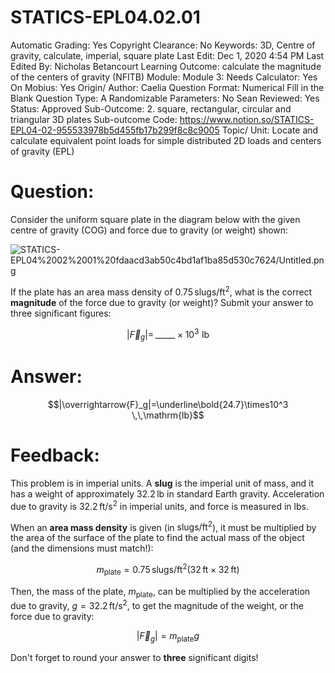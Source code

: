 # STATICS-EPL04.02.01

Automatic Grading: Yes
Copyright Clearance: No
Keywords: 3D, Centre of gravity, calculate, imperial, square plate
Last Edit: Dec 1, 2020 4:54 PM
Last Edited By: Nicholas Betancourt
Learning Outcome: calculate the magnitude of the centers of gravity (NFITB)
Module: Module 3:
Needs Calculator: Yes
On Mobius: Yes
Origin/ Author: Caelia
Question Format: Numerical Fill in the Blank
Question Type: A
Randomizable Parameters: No
Sean Reviewed: Yes
Status: Approved
Sub-Outcome: 2. square, rectangular, circular and triangular 3D plates
Sub-outcome Code: https://www.notion.so/STATICS-EPL04-02-955533978b5d455fb17b299f8c8c9005
Topic/ Unit: Locate and calculate equivalent point loads for simple distributed 2D loads and centers of gravity (EPL)

# Question:

Consider the uniform square plate in the diagram below with the given centre of gravity (COG) and force due to gravity (or weight) shown:

![STATICS-EPL04%2002%2001%20fdaacd3ab50c4bd1af1ba85d530c7624/Untitled.png](STATICS-EPL04%2002%2001%20fdaacd3ab50c4bd1af1ba85d530c7624/Untitled.png)

If the plate has an area mass density of $0.75\,\mathrm{slugs/ft^2}$, what is the correct **magnitude** of the force due to gravity (or weight)? Submit your answer to three significant figures:

$$|\overrightarrow{F}_g|=\,\_\_\_\_\_\times10^3 \,\,\mathrm{lb}$$

# Answer:

$$|\overrightarrow{F}_g|=\underline\bold{24.7}\times10^3 \,\,\mathrm{lb}$$

# Feedback:

This problem is in imperial units. A **slug** is the imperial unit of mass, and it has a weight of approximately $32.2\,\mathrm{lb}$ in standard Earth gravity.  Acceleration due to gravity is $32.2\,\mathrm{ft/s^2}$ in imperial units, and force is measured in $\mathrm{lbs}$. 

When an **area mass density** is given (in $\mathrm{slugs/ft^2}$), it must be multiplied by the area of the surface of the plate to find the actual mass of the object (and the dimensions must match!):

$$m_\mathrm{plate}= 0.75\,\mathrm{slugs/ft^2}(32\,\mathrm{ft}\times32\,\mathrm{ft})$$

Then, the mass of the plate, $m_\mathrm{plate}$, can be multiplied by the acceleration due to gravity,  $g=32.2\,\mathrm{ft/s^2}$, to get the magnitude of the weight, or the force due to gravity:

$$|\overrightarrow{F}_g|=m_\mathrm{plate}{g}$$

Don't forget to round your answer to **three** significant digits!